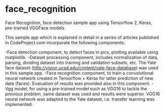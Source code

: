 # face_recognition
Face Recognition, face detection sample app using Tensorflow 2, Keras, pre-trained VGGFace models

This sample app which is explained in detail in a series of articles published in CodeProject.com incorporate the following components:

-Face detection component, to detect faces in pics, plotting available using matplotlib.
-Dataset processing component, includes normalization of data, parsing, dividing dataset into training and validation subsets, etc. The Yale face dataset (http://vision.ucsd.edu/content/yale-face-database) 
was used in this sample app.
-Face recognition component, to train a convolutional neural network created in Tensorflow + Keras for latter prediction of new data (faces). Evaluation of 
results was provided also in this component.
-Vgg model, for using a pre-trained model such as VGG16 to tackle the previous problem, same dataset was used and results were superior. VGG16 neural network 
was adapted to the Yale dataset, i.e. transfer learning was implemented.
